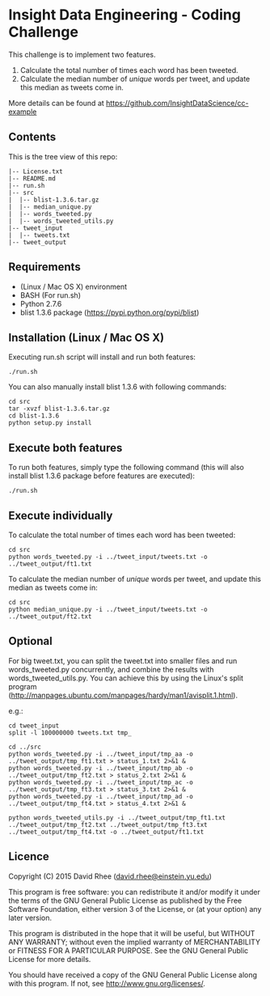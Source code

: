 Insight Data Engineering - Coding Challenge
===========================================================

This challenge is to implement two features.

1. Calculate the total number of times each word has been tweeted.
2. Calculate the median number of *unique* words per tweet, and update this median as tweets come in.

More details can be found at https://github.com/InsightDataScience/cc-example

## Contents

This is the tree view of this repo:

    |-- License.txt
    |-- README.md
    |-- run.sh
    |-- src
    |  |-- blist-1.3.6.tar.gz
    |  |-- median_unique.py
    |  |-- words_tweeted.py
    |  |-- words_tweeted_utils.py
    |-- tweet_input
    |  |-- tweets.txt
    |-- tweet_output

## Requirements

- (Linux / Mac OS X) environment
- BASH (For run.sh)
- Python 2.7.6
- blist 1.3.6 package (https://pypi.python.org/pypi/blist)

## Installation (Linux / Mac OS X)

Executing run.sh script will install and run both features:

    ./run.sh

You can also manually install blist 1.3.6 with following commands:

    cd src
    tar -xvzf blist-1.3.6.tar.gz
    cd blist-1.3.6
    python setup.py install

## Execute both features

To run both features, simply type the following command (this will also install blist 1.3.6 package before features are executed):

    ./run.sh

## Execute individually

To calculate the total number of times each word has been tweeted:

    cd src
    python words_tweeted.py -i ../tweet_input/tweets.txt -o ../tweet_output/ft1.txt


To calculate the median number of *unique* words per tweet, and update this median as tweets come in:

    cd src
    python median_unique.py -i ../tweet_input/tweets.txt -o ../tweet_output/ft2.txt

## Optional

For big tweet.txt, you can split the tweet.txt into smaller files and run words_tweeted.py concurrently, and combine the results with words_tweeted_utils.py.
You can achieve this by using the Linux's split program (http://manpages.ubuntu.com/manpages/hardy/man1/avisplit.1.html).

e.g.:

    cd tweet_input
    split -l 100000000 tweets.txt tmp_

    cd ../src
    python words_tweeted.py -i ../tweet_input/tmp_aa -o ../tweet_output/tmp_ft1.txt > status_1.txt 2>&1 &
    python words_tweeted.py -i ../tweet_input/tmp_ab -o ../tweet_output/tmp_ft2.txt > status_2.txt 2>&1 &
    python words_tweeted.py -i ../tweet_input/tmp_ac -o ../tweet_output/tmp_ft3.txt > status_3.txt 2>&1 &
    python words_tweeted.py -i ../tweet_input/tmp_ad -o ../tweet_output/tmp_ft4.txt > status_4.txt 2>&1 &

    python words_tweeted_utils.py -i ../tweet_output/tmp_ft1.txt ../tweet_output/tmp_ft2.txt ../tweet_output/tmp_ft3.txt ../tweet_output/tmp_ft4.txt -o ../tweet_output/ft1.txt

## Licence

Copyright (C) 2015 David Rhee (david.rhee@einstein.yu.edu)

This program is free software: you can redistribute it and/or modify
it under the terms of the GNU General Public License as published by
the Free Software Foundation, either version 3 of the License, or
(at your option) any later version.

This program is distributed in the hope that it will be useful,
but WITHOUT ANY WARRANTY; without even the implied warranty of
MERCHANTABILITY or FITNESS FOR A PARTICULAR PURPOSE.  See the
GNU General Public License for more details.

You should have received a copy of the GNU General Public License
along with this program.  If not, see <http://www.gnu.org/licenses/>.